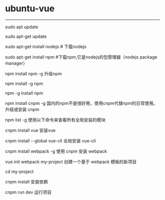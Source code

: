# ubuntu-vue

---

sudo apt update

sudo apt-get update

sudo apt-get install nodejs			# 下载nodejs

sudo apt-get install npm		#下载npm,它是nodejs的包管理器（nodejs package manager）

npm install npm -g 升级npm

npm install -g npm

npm -g install npm

npm install cnpm -g 国内的npm不是很好用，使用cnpm代替npm的日常使用。升级或安装 cnpm

npm list -g 使用以下命令来查看所有全局安装的模块

cnpm install vue 安装vue

cnpm install --global vue-cli 全局安装 vue-cli

cnpm install webpack -g 使用 cnpm 安装 webpack

vue init webpack my-project 创建一个基于 webpack 模板的新项目

cd my-project

cnpm install	安装依赖

cnpm run dev	运行项目